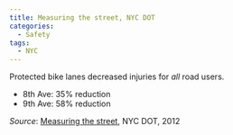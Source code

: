```yaml
---
title: Measuring the street, NYC DOT
categories:
  - Safety
tags:
  - NYC
---
```


Protected bike lanes decreased injuries for _all_ road users.

  * 8th Ave: 35% reduction
  * 9th Ave: 58% reduction

_Source_: [Measuring the street](assets/research/2012-10-measuring-the-street.pdf), NYC DOT, 2012